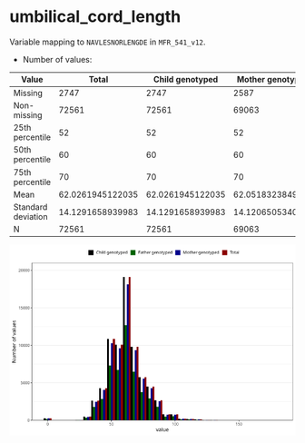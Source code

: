 # umbilical_cord_length
Variable mapping to `NAVLESNORLENGDE` in `MFR_541_v12`.
- Number of values:

| Value | Total | Child genotyped | Mother genotyped | Father genotyped |
| ----- | ----- | --------------- | ---------------- | ---------------- |
| Missing | 2747 | 2747 | 2587 | 1855 |
| Non-missing | 72561 | 72561 | 69063 | 48229 |
| 25th percentile | 52 | 52 | 52 | 52 |
| 50th percentile | 60 | 60 | 60 | 60 |
| 75th percentile | 70 | 70 | 70 | 70 |
| Mean | 62.0261945122035 | 62.0261945122035 | 62.0518323849239 | 61.914495428062 |
| Standard deviation | 14.1291658939983 | 14.1291658939983 | 14.1206505340241 | 14.1582917027941 |
| N | 72561 | 72561 | 69063 | 48229 |



![](umbilical_cord_length_n.png)




